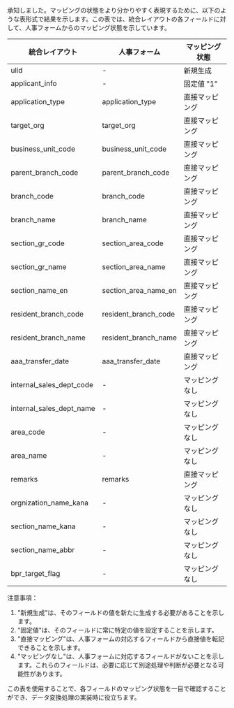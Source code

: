 承知しました。マッピングの状態をより分かりやすく表現するために、以下のような表形式で結果を示します。この表では、統合レイアウトの各フィールドに対して、人事フォームからのマッピング状態を示しています。

| 統合レイアウト | 人事フォーム | マッピング状態 |
|----------------|--------------|----------------|
| ulid | - | 新規生成 |
| applicant_info | - | 固定値 "1" |
| application_type | application_type | 直接マッピング |
| target_org | target_org | 直接マッピング |
| business_unit_code | business_unit_code | 直接マッピング |
| parent_branch_code | parent_branch_code | 直接マッピング |
| branch_code | branch_code | 直接マッピング |
| branch_name | branch_name | 直接マッピング |
| section_gr_code | section_area_code | 直接マッピング |
| section_gr_name | section_area_name | 直接マッピング |
| section_name_en | section_area_name_en | 直接マッピング |
| resident_branch_code | resident_branch_code | 直接マッピング |
| resident_branch_name | resident_branch_name | 直接マッピング |
| aaa_transfer_date | aaa_transfer_date | 直接マッピング |
| internal_sales_dept_code | - | マッピングなし |
| internal_sales_dept_name | - | マッピングなし |
| area_code | - | マッピングなし |
| area_name | - | マッピングなし |
| remarks | remarks | 直接マッピング |
| orgnization_name_kana | - | マッピングなし |
| section_name_kana | - | マッピングなし |
| section_name_abbr | - | マッピングなし |
| bpr_target_flag | - | マッピングなし |

注意事項：
1. "新規生成"は、そのフィールドの値を新たに生成する必要があることを示します。
2. "固定値"は、そのフィールドに常に特定の値を設定することを示します。
3. "直接マッピング"は、人事フォームの対応するフィールドから直接値を転記できることを示します。
4. "マッピングなし"は、人事フォームに対応するフィールドがないことを示します。これらのフィールドは、必要に応じて別途処理や判断が必要となる可能性があります。

この表を使用することで、各フィールドのマッピング状態を一目で確認することができ、データ変換処理の実装時に役立ちます。